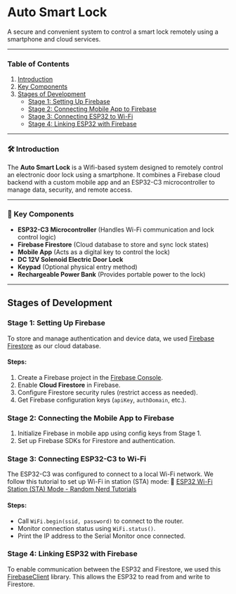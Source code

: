 # Auto Smart Lock

A secure and convenient system to control a smart lock remotely using a smartphone and cloud services.

---

### Table of Contents
1. [Introduction](#introduction)
2. [Key Components](#key-components)
3. [Stages of Development](#stages-of-development)
   - [Stage 1: Setting Up Firebase](#stage-1-setting-up-firebase)
   - [Stage 2: Connecting Mobile App to Firebase](#stage-2-connecting-mobile-app-to-firebase)
   - [Stage 3: Connecting ESP32 to Wi-Fi](#stage-3-connecting-esp32-to-wi-fi)
   - [Stage 4: Linking ESP32 with Firebase](#stage-4-linking-esp32-with-firebase)

---

### 🛠️ Introduction
The **Auto Smart Lock** is a Wifi-based system designed to remotely control an electronic door lock using a smartphone. It combines a Firebase cloud backend with a custom mobile app and an ESP32-C3 microcontroller to manage data, security, and remote access.

---

### 🔧 Key Components
- **ESP32-C3 Microcontroller**
(Handles Wi-Fi communication and lock control logic)
- **Firebase Firestore** (Cloud database to store and sync lock states)
- **Mobile App** (Acts as a digital key to control the lock)
- **DC 12V Solenoid Electric Door Lock**
- **Keypad** (Optional physical entry method)
- **Rechargeable Power Bank** (Provides portable power to the lock)

---

## Stages of Development

### Stage 1: Setting Up Firebase
To store and manage authentication and device data, we used [Firebase Firestore](https://firebase.google.com/docs/firestore) as our cloud database.

#### Steps:
1. Create a Firebase project in the [Firebase Console](https://console.firebase.google.com/).
2. Enable **Cloud Firestore** in Firebase.
3. Configure Firestore security rules (restrict access as needed).
4. Get Firebase configuration keys (`apiKey`, `authDomain`, etc.).

### Stage 2: Connecting the Mobile App to Firebase
1. Initialize Firebase in mobile app using config keys from Stage 1.
2. Set up Firebase SDKs for Firestore and authentication.

### Stage 3: Connecting ESP32-C3 to Wi-Fi
The ESP32-C3 was configured to connect to a local Wi-Fi network. We follow this tutorial to set up Wi-Fi in station (STA) mode:
🔗 [ESP32 Wi-Fi Station (STA) Mode - Random Nerd Tutorials](https://randomnerdtutorials.com/esp32-wi-fi-manager-esp32/)

#### Steps:
- Call `WiFi.begin(ssid, password)` to connect to the router.
- Monitor connection status using `WiFi.status()`.
- Print the IP address to the Serial Monitor once connected.

### Stage 4: Linking ESP32 with Firebase
To enable communication between the ESP32 and Firestore, we used this [FirebaseClient](https://github.com/mobizt/FirebaseClient) library. This allows the ESP32 to read from and write to Firestore.

